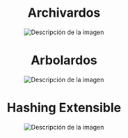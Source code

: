 <h1 align="center">Archivardos</h1>
<p align="center">
  <img src= "https://github.com/NahuelArn/Seminario-De-Lenguajes-Rust/assets/100500003/a1cc9645-8671-4a20-8dc8-4859423beb2e" autoplay alt="Descripción de la imagen"> 
</p>


<h1 align="center">Arbolardos</h1>
<p align="center">
  <img src= "https://github.com/NahuelArn/Seminario-De-Lenguajes-Rust/assets/100500003/6b344b5f-36f6-497b-b21c-63c2c8870c81" autoplay alt="Descripción de la imagen"> 
</p>

<h1 align="center">Hashing Extensible</h1>
<p align="center">
  <img src= "https://github.com/NahuelArn/Seminario-De-Lenguajes-Rust/assets/100500003/f9efeeda-1250-439c-9e25-2c126a7e0f74" autoplay alt="Descripción de la imagen"> 
</p>